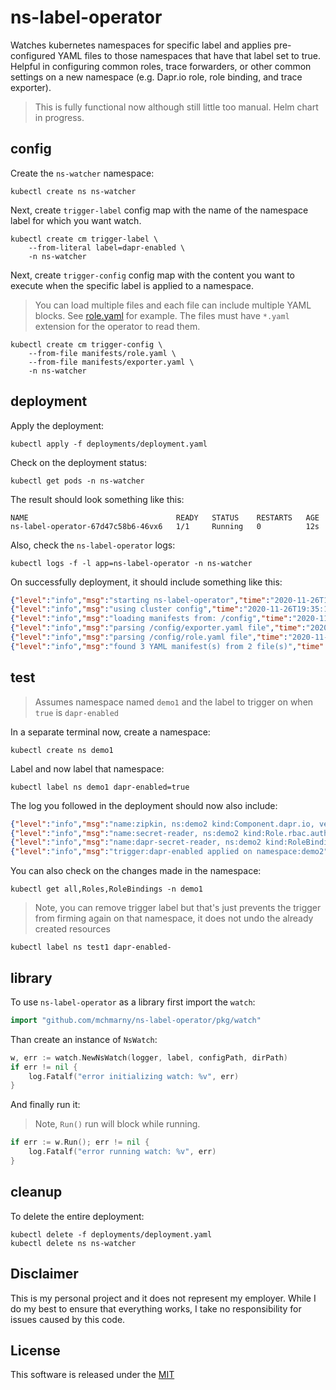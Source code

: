 # ns-label-operator

Watches kubernetes namespaces for specific label and applies pre-configured YAML files to those namespaces that have that label set to true. Helpful in configuring common roles, trace forwarders, or other common settings on a new namespace (e.g. Dapr.io role, role binding, and trace exporter).

> This is fully functional now although still little too manual. Helm chart in progress. 

## config 

Create the `ns-watcher` namespace:

```shell
kubectl create ns ns-watcher
```

Next, create `trigger-label` config map with the name of the namespace label for which you want watch.

```shell
kubectl create cm trigger-label \
    --from-literal label=dapr-enabled \
    -n ns-watcher
```

Next, create `trigger-config` config map with the content you want to execute when the specific label is applied to a namespace.

> You can load multiple files and each file can include multiple YAML blocks. See [role.yaml](manifests/role.yaml) for example. The files must have `*.yaml` extension for the operator to read them.

```shell
kubectl create cm trigger-config \
    --from-file manifests/role.yaml \
    --from-file manifests/exporter.yaml \
    -n ns-watcher
```

## deployment 

Apply the deployment:

```shell
kubectl apply -f deployments/deployment.yaml
```

Check on the deployment status:

```shell
kubectl get pods -n ns-watcher
```

The result should look something like this: 

```shell
NAME                                 READY   STATUS    RESTARTS   AGE
ns-label-operator-67d47c58b6-46vx6   1/1     Running   0          12s
```

Also, check the `ns-label-operator` logs: 

```shell
kubectl logs -f -l app=ns-label-operator -n ns-watcher
```

On successfully deployment, it should include something like this: 

```json
{"level":"info","msg":"starting ns-label-operator","time":"2020-11-26T19:35:14Z"}
{"level":"info","msg":"using cluster config","time":"2020-11-26T19:35:14Z"}
{"level":"info","msg":"loading manifests from: /config","time":"2020-11-26T19:35:14Z"}
{"level":"info","msg":"parsing /config/exporter.yaml file","time":"2020-11-26T19:35:14Z"}
{"level":"info","msg":"parsing /config/role.yaml file","time":"2020-11-26T19:35:14Z"}
{"level":"info","msg":"found 3 YAML manifest(s) from 2 file(s)","time":"2020-11-26T19:35:14Z"}
```

## test

> Assumes namespace named `demo1` and the label to trigger on when `true` is `dapr-enabled`

In a separate terminal now, create a namespace:

```shell
kubectl create ns demo1
```

Label and now label that namespace:

```shell
kubectl label ns demo1 dapr-enabled=true
```

The log you followed in the deployment should now also include:

```json
{"level":"info","msg":"name:zipkin, ns:demo2 kind:Component.dapr.io, version:v1alpha1","time":"2020-11-26T19:37:45Z"}
{"level":"info","msg":"name:secret-reader, ns:demo2 kind:Role.rbac.authorization.k8s.io, version:v1","time":"2020-11-26T19:37:46Z"}
{"level":"info","msg":"name:dapr-secret-reader, ns:demo2 kind:RoleBinding.rbac.authorization.k8s.io, version:v1","time":"2020-11-26T19:37:46Z"}
{"level":"info","msg":"trigger:dapr-enabled applied on namespace:demo2","time":"2020-11-26T19:37:46Z"}
```

You can also check on the changes made in the namespace:

```shell
kubectl get all,Roles,RoleBindings -n demo1
```

> Note, you can remove trigger label but that's just prevents the trigger from firming again on that namespace, it does not undo the already created resources

```shell
kubectl label ns test1 dapr-enabled-
```

## library 

To use `ns-label-operator` as a library first import the `watch`:

```go
import "github.com/mchmarny/ns-label-operator/pkg/watch"
```

Than create an instance of `NsWatch`:

```go
w, err := watch.NewNsWatch(logger, label, configPath, dirPath)
if err != nil {
    log.Fatalf("error initializing watch: %v", err)
}
```

And finally run it: 

> Note, `Run()` run will block while running. 

```go
if err := w.Run(); err != nil {
    log.Fatalf("error running watch: %v", err)
}
```

## cleanup 

To delete the entire deployment:

```shell
kubectl delete -f deployments/deployment.yaml
kubectl delete ns ns-watcher
```

## Disclaimer

This is my personal project and it does not represent my employer. While I do my best to ensure that everything works, I take no responsibility for issues caused by this code.

## License

This software is released under the [MIT](./LICENSE)
